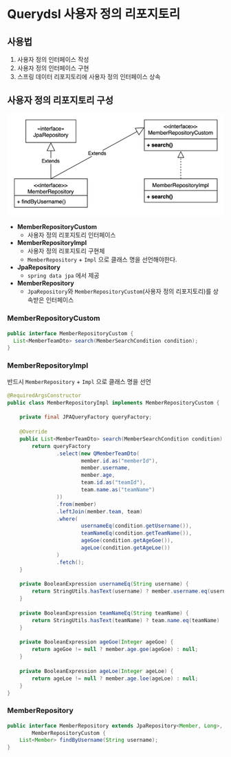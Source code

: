 # Querydsl 사용자 정의 리포지토리

## 사용법
1. 사용자 정의 인터페이스 작성
2. 사용자 정의 인터페이스 구현
3. 스프링 데이터 리포지토리에 사용자 정의 인터페이스 상속

## 사용자 정의 리포지토리 구성
![img.png](img.png)

* **MemberRepositoryCustom**
  * 사용자 정의 리포지토리 인터페이스
* **MemberRepositoryImpl**
  * 사용자 정의 리포지토리 구현체
  * `MemberRepository` + `Impl` 으로 클래스 명을 선언해야한다.
* **JpaRepository**
  * `spring data jpa` 에서 제공
* **MemberRepository**
  * `JpaRepository`와 `MemberRepositoryCustom`(사용자 정의 리포지토리)를 상속받은 인터페이스

### MemberRepositoryCustom
```java
public interface MemberRepositoryCustom {
  List<MemberTeamDto> search(MemberSearchCondition condition);
}
```

### MemberRepositoryImpl
반드시 `MemberRepository` + `Impl` 으로 클래스 명을 선언
```java
@RequiredArgsConstructor
public class MemberRepositoryImpl implements MemberRepositoryCustom {

    private final JPAQueryFactory queryFactory;

    @Override
    public List<MemberTeamDto> search(MemberSearchCondition condition) {
        return queryFactory
                .select(new QMemberTeamDto(
                        member.id.as("memberId"),
                        member.username,
                        member.age,
                        team.id.as("teamId"),
                        team.name.as("teamName")
                ))
                .from(member)
                .leftJoin(member.team, team)
                .where(
                        usernameEq(condition.getUsername()),
                        teamNameEq(condition.getTeamName()),
                        ageGoe(condition.getAgeGoe()),
                        ageLoe(condition.getAgeLoe())
                )
                .fetch();
    }

    private BooleanExpression usernameEq(String username) {
        return StringUtils.hasText(username) ? member.username.eq(username) : null;
    }

    private BooleanExpression teamNameEq(String teamName) {
        return StringUtils.hasText(teamName) ? team.name.eq(teamName) : null;
    }

    private BooleanExpression ageGoe(Integer ageGoe) {
        return ageGoe != null ? member.age.goe(ageGoe) : null;
    }

    private BooleanExpression ageLoe(Integer ageLoe) {
        return ageLoe != null ? member.age.loe(ageLoe) : null;
    }
}
```

### MemberRepository
```java
public interface MemberRepository extends JpaRepository<Member, Long>, 
        MemberRepositoryCustom {
    List<Member> findByUsername(String username);
}
```